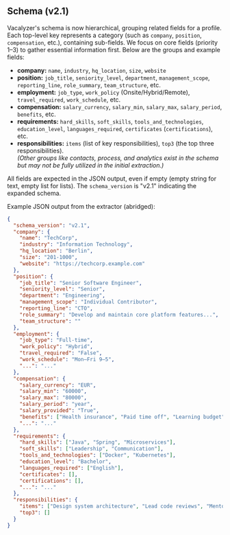 ## Schema (v2.1)
Vacalyzer's schema is now hierarchical, grouping related fields for a profile. Each top-level key represents a category (such as `company`, `position`, `compensation`, etc.), containing sub-fields. We focus on core fields (priority 1–3) to gather essential information first. Below are the groups and example fields:
- **company:** `name`, `industry`, `hq_location`, `size`, `website`  
- **position:** `job_title`, `seniority_level`, `department`, `management_scope`, `reporting_line`, `role_summary`, `team_structure`, etc.  
- **employment:** `job_type`, `work_policy` (Onsite/Hybrid/Remote), `travel_required`, `work_schedule`, etc.  
- **compensation:** `salary_currency`, `salary_min`, `salary_max`, `salary_period`, `benefits`, etc.  
- **requirements:** `hard_skills`, `soft_skills`, `tools_and_technologies`, `education_level`, `languages_required`, `certificates` (`certifications`), etc.
- **responsibilities:** `items` (list of key responsibilities), `top3` (the top three responsibilities).  
*(Other groups like contacts, process, and analytics exist in the schema but may not be fully utilized in the initial extraction.)*

All fields are expected in the JSON output, even if empty (empty string for text, empty list for lists). The `schema_version` is "v2.1" indicating the expanded schema.

Example JSON output from the extractor (abridged):
```json
{
  "schema_version": "v2.1",
  "company": {
    "name": "TechCorp",
    "industry": "Information Technology",
    "hq_location": "Berlin",
    "size": "201-1000",
    "website": "https://techcorp.example.com"
  },
  "position": {
    "job_title": "Senior Software Engineer",
    "seniority_level": "Senior",
    "department": "Engineering",
    "management_scope": "Individual Contributor",
    "reporting_line": "CTO",
    "role_summary": "Develop and maintain core platform features...",
    "team_structure": ""
  },
  "employment": {
    "job_type": "Full-time",
    "work_policy": "Hybrid",
    "travel_required": "False",
    "work_schedule": "Mon–Fri 9–5",
    "...": "..."
  },
  "compensation": {
    "salary_currency": "EUR",
    "salary_min": "60000",
    "salary_max": "80000",
    "salary_period": "year",
    "salary_provided": "True",
    "benefits": ["Health insurance", "Paid time off", "Learning budget"],
    "...": "..."
  },
  "requirements": {
    "hard_skills": ["Java", "Spring", "Microservices"],
    "soft_skills": ["Leadership", "Communication"],
    "tools_and_technologies": ["Docker", "Kubernetes"],
    "education_level": "Bachelor",
    "languages_required": ["English"],
    "certificates": [],
    "certifications": [],
    "...": "..."
  },
  "responsibilities": {
    "items": ["Design system architecture", "Lead code reviews", "Mentor junior developers"],
    "top3": []
  }
}
